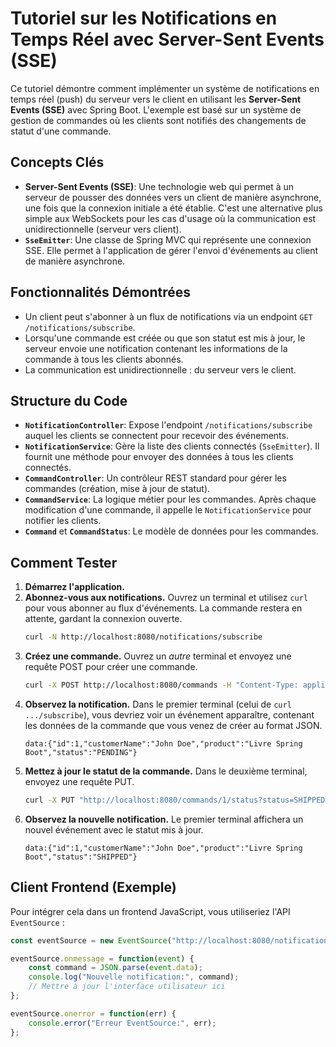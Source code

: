 # Tutoriel sur les Notifications en Temps Réel avec Server-Sent Events (SSE)

Ce tutoriel démontre comment implémenter un système de notifications en temps réel (push) du serveur vers le client en utilisant les **Server-Sent Events (SSE)** avec Spring Boot. L'exemple est basé sur un système de gestion de commandes où les clients sont notifiés des changements de statut d'une commande.

## Concepts Clés

-   **Server-Sent Events (SSE)**: Une technologie web qui permet à un serveur de pousser des données vers un client de manière asynchrone, une fois que la connexion initiale a été établie. C'est une alternative plus simple aux WebSockets pour les cas d'usage où la communication est unidirectionnelle (serveur vers client).
-   **`SseEmitter`**: Une classe de Spring MVC qui représente une connexion SSE. Elle permet à l'application de gérer l'envoi d'événements au client de manière asynchrone.

## Fonctionnalités Démontrées

-   Un client peut s'abonner à un flux de notifications via un endpoint `GET /notifications/subscribe`.
-   Lorsqu'une commande est créée ou que son statut est mis à jour, le serveur envoie une notification contenant les informations de la commande à tous les clients abonnés.
-   La communication est unidirectionnelle : du serveur vers le client.

## Structure du Code

-   **`NotificationController`**: Expose l'endpoint `/notifications/subscribe` auquel les clients se connectent pour recevoir des événements.
-   **`NotificationService`**: Gère la liste des clients connectés (`SseEmitter`). Il fournit une méthode pour envoyer des données à tous les clients connectés.
-   **`CommandController`**: Un contrôleur REST standard pour gérer les commandes (création, mise à jour de statut).
-   **`CommandService`**: La logique métier pour les commandes. Après chaque modification d'une commande, il appelle le `NotificationService` pour notifier les clients.
-   **`Command`** et **`CommandStatus`**: Le modèle de données pour les commandes.

## Comment Tester

1.  **Démarrez l'application.**
2.  **Abonnez-vous aux notifications.** Ouvrez un terminal et utilisez `curl` pour vous abonner au flux d'événements. La commande restera en attente, gardant la connexion ouverte.
    ```bash
    curl -N http://localhost:8080/notifications/subscribe
    ```
3.  **Créez une commande.** Ouvrez un *autre* terminal et envoyez une requête POST pour créer une commande.
    ```bash
    curl -X POST http://localhost:8080/commands -H "Content-Type: application/json" -d '{"customerName": "John Doe", "product": "Livre Spring Boot"}'
    ```
4.  **Observez la notification.** Dans le premier terminal (celui de `curl .../subscribe`), vous devriez voir un événement apparaître, contenant les données de la commande que vous venez de créer au format JSON.
    ```
    data:{"id":1,"customerName":"John Doe","product":"Livre Spring Boot","status":"PENDING"}
    ```
5.  **Mettez à jour le statut de la commande.** Dans le deuxième terminal, envoyez une requête PUT.
    ```bash
    curl -X PUT "http://localhost:8080/commands/1/status?status=SHIPPED"
    ```
6.  **Observez la nouvelle notification.** Le premier terminal affichera un nouvel événement avec le statut mis à jour.
    ```
    data:{"id":1,"customerName":"John Doe","product":"Livre Spring Boot","status":"SHIPPED"}
    ```

## Client Frontend (Exemple)

Pour intégrer cela dans un frontend JavaScript, vous utiliseriez l'API `EventSource` :

```javascript
const eventSource = new EventSource("http://localhost:8080/notifications/subscribe");

eventSource.onmessage = function(event) {
    const command = JSON.parse(event.data);
    console.log("Nouvelle notification:", command);
    // Mettre à jour l'interface utilisateur ici
};

eventSource.onerror = function(err) {
    console.error("Erreur EventSource:", err);
};
```